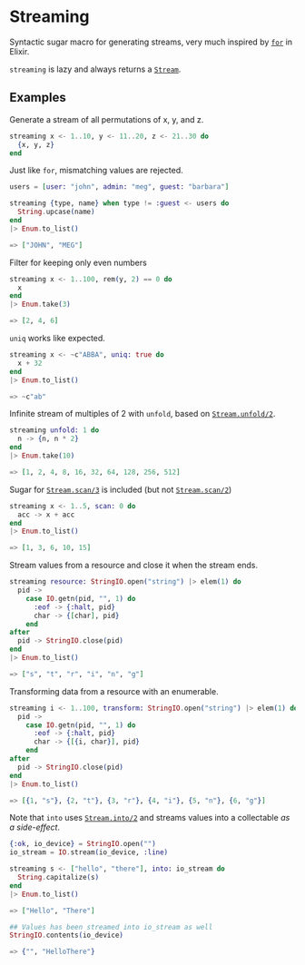 # Streaming

Syntactic sugar macro for generating streams, very much inspired by [`for`](https://hexdocs.pm/elixir/Kernel.SpecialForms.html#for/1) in Elixir.



`streaming` is lazy and always returns a [`Stream`](https://hexdocs.pm/elixir/Stream.html).

## Examples

Generate a stream of all permutations of x, y, and z.
```elixir
streaming x <- 1..10, y <- 11..20, z <- 21..30 do
  {x, y, z}
end
```

Just like `for`, mismatching values are rejected.
```elixir
users = [user: "john", admin: "meg", guest: "barbara"]

streaming {type, name} when type != :guest <- users do
  String.upcase(name)
end
|> Enum.to_list()

=> ["JOHN", "MEG"]
```

Filter for keeping only even numbers
```elixir
streaming x <- 1..100, rem(y, 2) == 0 do
  x
end
|> Enum.take(3)

=> [2, 4, 6]
```

`uniq` works like expected.
```elixir
streaming x <- ~c"ABBA", uniq: true do
  x + 32
end
|> Enum.to_list()

=> ~c"ab"
```

Infinite stream of multiples of 2 with `unfold`, based on [`Stream.unfold/2`](https://hexdocs.pm/elixir/Stream.html#unfold/2).
```elixir
streaming unfold: 1 do
  n -> {n, n * 2}
end
|> Enum.take(10)

=> [1, 2, 4, 8, 16, 32, 64, 128, 256, 512]
```

Sugar for [`Stream.scan/3`](https://hexdocs.pm/elixir/Stream.html#scan/3) is included (but not [`Stream.scan/2`](https://hexdocs.pm/elixir/Stream.html#scan/2))
```elixir
streaming x <- 1..5, scan: 0 do
  acc -> x + acc
end
|> Enum.to_list()

=> [1, 3, 6, 10, 15]
```

Stream values from a resource and close it when the stream ends.
```elixir
streaming resource: StringIO.open("string") |> elem(1) do
  pid ->
    case IO.getn(pid, "", 1) do
      :eof -> {:halt, pid}
      char -> {[char], pid}
    end
after
  pid -> StringIO.close(pid)
end
|> Enum.to_list()

=> ["s", "t", "r", "i", "n", "g"]
```

Transforming data from a resource with an enumerable.
```elixir
streaming i <- 1..100, transform: StringIO.open("string") |> elem(1) do
  pid ->
    case IO.getn(pid, "", 1) do
      :eof -> {:halt, pid}
      char -> {[{i, char}], pid}
    end
after
  pid -> StringIO.close(pid)
end
|> Enum.to_list()

=> [{1, "s"}, {2, "t"}, {3, "r"}, {4, "i"}, {5, "n"}, {6, "g"}]
```

Note that `into` uses [`Stream.into/2`](https://hexdocs.pm/elixir/Stream.html#into/3) and streams values into a collectable _as a side-effect_.
```elixir
{:ok, io_device} = StringIO.open("")
io_stream = IO.stream(io_device, :line)

streaming s <- ["hello", "there"], into: io_stream do
  String.capitalize(s)
end
|> Enum.to_list()

=> ["Hello", "There"]

## Values has been streamed into io_stream as well
StringIO.contents(io_device)

=> {"", "HelloThere"}
```
